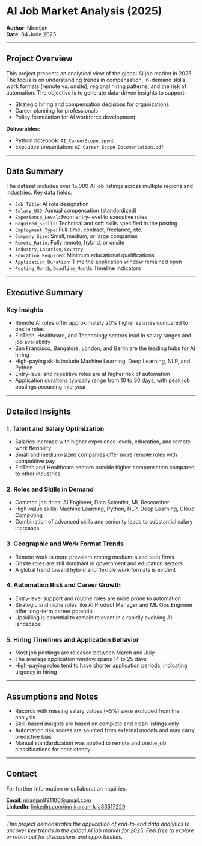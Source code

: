 # AI Job Market Analysis (2025)

**Author**: Niranjan  
**Date**: 04 June 2025

---

## Project Overview

This project presents an analytical view of the global AI job market in 2025. The focus is on understanding trends in compensation, in-demand skills, work formats (remote vs. onsite), regional hiring patterns, and the risk of automation. The objective is to generate data-driven insights to support:

- Strategic hiring and compensation decisions for organizations
- Career planning for professionals
- Policy formulation for AI workforce development

**Deliverables:**
- Python notebook: `AI_CareerScope.ipynb`
- Executive presentation: `AI Career Scope Documentation.pdf`

---

## Data Summary

The dataset includes over 15,000 AI job listings across multiple regions and industries. Key data fields:

- `Job_Title`: AI role designation  
- `Salary_USD`: Annual compensation (standardized)  
- `Experience_Level`: From entry-level to executive roles  
- `Required_Skills`: Technical and soft skills specified in the posting  
- `Employment_Type`: Full-time, contract, freelance, etc.  
- `Company_Size`: Small, medium, or large companies  
- `Remote_Ratio`: Fully remote, hybrid, or onsite  
- `Industry`, `Location`, `Country`  
- `Education_Required`: Minimum educational qualifications  
- `Application_Duration`: Time the application window remained open  
- `Posting_Month`, `Deadline_Month`: Timeline indicators  

---

## Executive Summary

### Key Insights

- Remote AI roles offer approximately 20% higher salaries compared to onsite roles  
- FinTech, Healthcare, and Technology sectors lead in salary ranges and job availability  
- San Francisco, Bangalore, London, and Berlin are the leading hubs for AI hiring  
- High-paying skills include Machine Learning, Deep Learning, NLP, and Python  
- Entry-level and repetitive roles are at higher risk of automation  
- Application durations typically range from 10 to 30 days, with peak job postings occurring mid-year  

---

## Detailed Insights

### 1. Talent and Salary Optimization
- Salaries increase with higher experience levels, education, and remote work flexibility  
- Small and medium-sized companies offer more remote roles with competitive pay  
- FinTech and Healthcare sectors provide higher compensation compared to other industries  

### 2. Roles and Skills in Demand
- Common job titles: AI Engineer, Data Scientist, ML Researcher  
- High-value skills: Machine Learning, Python, NLP, Deep Learning, Cloud Computing  
- Combination of advanced skills and seniority leads to substantial salary increases  

### 3. Geographic and Work Format Trends
- Remote work is more prevalent among medium-sized tech firms  
- Onsite roles are still dominant in government and education sectors  
- A global trend toward hybrid and flexible work formats is evident  

### 4. Automation Risk and Career Growth
- Entry-level support and routine roles are more prone to automation  
- Strategic and niche roles like AI Product Manager and ML Ops Engineer offer long-term career potential  
- Upskilling is essential to remain relevant in a rapidly evolving AI landscape  

### 5. Hiring Timelines and Application Behavior
- Most job postings are released between March and July  
- The average application window spans 14 to 25 days  
- High-paying roles tend to have shorter application periods, indicating urgency in hiring  

---

## Assumptions and Notes

- Records with missing salary values (~5%) were excluded from the analysis  
- Skill-based insights are based on complete and clean listings only  
- Automation risk scores are sourced from external models and may carry predictive bias  
- Manual standardization was applied to remote and onsite job classifications for consistency  

---

## Contact

For further information or collaboration inquiries:

**Email**: [niranjan991100@gmail.com](mailto:niranjan991100@gmail.com)  
**LinkedIn**: [linkedin.com/in/niranjan-k-a83517229](https://www.linkedin.com/in/niranjan-k-a83517229/)

---

*This project demonstrates the application of end-to-end data analytics to uncover key trends in the global AI job market for 2025. Feel free to explore or reach out for discussions and opportunities.*
